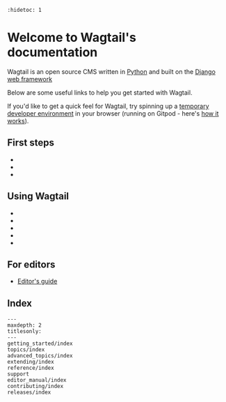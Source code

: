 ```{eval-rst}
:hidetoc: 1
```

# Welcome to Wagtail's documentation

Wagtail is an open source CMS written in [Python](https://www.python.org/) and built on the [Django web framework](https://www.djangoproject.com/)

Below are some useful links to help you get started with Wagtail.

If you'd like to get a quick feel for Wagtail, try spinning up a [temporary developer environment](https://gitpod.io/#https://github.com/wagtail/wagtail-gitpod) in your browser (running on Gitpod - here's [how it works](https://wagtail.org/blog/gitpod/)).

## First steps

-   [](./getting_started/index)
-   [](./getting_started/tutorial)
-   [](./getting_started/demo_site)

## Using Wagtail

-   [](./topics/pages)
-   [](./topics/writing_templates)
-   [](./topics/images)
-   [](./topics/search/index)
-   [](./advanced_topics/third_party_tutorials)

## For editors

-   [Editor's guide](editor_manual/index)

## Index

```{toctree}
---
maxdepth: 2
titlesonly:
---
getting_started/index
topics/index
advanced_topics/index
extending/index
reference/index
support
editor_manual/index
contributing/index
releases/index
```
